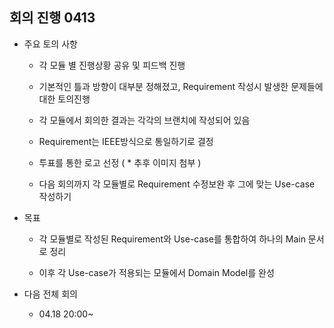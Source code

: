 
## 회의 진행 0413

* 주요 토의 사항

   * 각 모듈 별 진행상황 공유 및 피드백 진행 
   
   * 기본적인 틀과 방향이 대부분 정해졌고, Requirement 작성시 발생한 문제들에 대한 토의진행
   * 각 모듈에서 회의한 결과는 각각의 브랜치에 작성되어 있음
   * Requirement는 IEEE방식으로 통일하기로 결정
   * 투표를 통한 로고 선정 ( * 추후 이미지 첨부 )
   * 다음 회의까지 각 모듈별로 Requirement 수정보완 후 그에 맞는 Use-case 작성하기
   
* 목표

   * 각 모듈별로 작성된 Requirement와 Use-case를 통합하여 하나의 Main 문서로 정리
   
   * 이후 각 Use-case가 적용되는 모듈에서 Domain Model를 완성



* 다음 전체 회의

   * 04.18 20:00~
